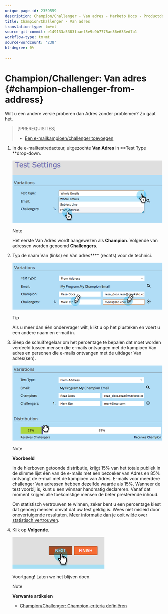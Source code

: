 ```yaml
---
unique-page-id: 2359559
description: Champion/Challenger - Van adres - Marketo Docs - Productdocumentatie
title: Champion/Challenger - Van adres
translation-type: tm+mt
source-git-commit: e149133a5383faaef5e9c9b7775ae36e633ed7b1
workflow-type: tm+mt
source-wordcount: '238'
ht-degree: 0%

---
```



# Champion/Challenger: Van adres {#champion-challenger-from-address}

Wilt u een andere versie proberen dan Adres zonder problemen? Zo gaat het.

>[!PREREQUISITES]
>
>* [Een e-mailkampioen/challenger toevoegen](add-an-email-champion-challenger.md)

>



1. In de e-mailtestredacteur, uitgezochte **Van Adres** in **Test Type **drop-down.

   ![](assets/image2014-9-15-12-3a52-3a33.png)

   >[!NOTE]
   >
   >Het eerste Van Adres wordt aangewezen als **Champion**. Volgende van adressen worden genoemd **Challengers**.

1. Typ de naam Van (links) en Van adres**** (rechts) voor de technici.

   ![](assets/image2014-9-15-12-3a52-3a50.png)

   >[!TIP]
   >
   >Als u meer dan één ondervrager wilt, klikt u op het plusteken en voert u een andere naam en e-mail in.

1. Sleep de schuifregelaar om het percentage te bepalen dat moet worden verdeeld tussen mensen die e-mails ontvangen met de kampioen Van adres en personen die e-mails ontvangen met de uitdager Van adres(sen).

   ![](assets/image2014-9-15-12-3a53-3a1.png)

   >[!NOTE]
   >
   >**Voorbeeld**
   >
   >
   >In de hierboven getoonde distributie, krijgt 15% van het totale publiek in de slimme lijst één van de e-mails met een bezoeker van Adres en 85% ontvangt de e-mail met de kampioen van Adres. E-mails voor meerdere challenger Van adressen hebben dezelfde waarde als 15%. Wanneer de test voorbij is, kunt u een winnaar handmatig declareren. Vanaf dat moment krijgen alle toekomstige mensen de beter presterende inhoud.

   Om statistisch vertrouwen te winnen, zeker bent u een percentage kiest dat genoeg mensen omvat dat uw test geldig is. Wees niet misleid door onovertuigende resultaten.  [Meer informatie dan je ooit wilde over statistisch vertrouwen](http://en.wikipedia.org/wiki/Confidence_interval).

1. Klik op **Volgende**.

   ![](assets/image2014-9-15-12-3a53-3a15.png)

   Voortgang! Laten we het blijven doen.

   >[!NOTE]
   >
   >**Verwante artikelen**
   >
   >    
   >    
   >    * [Champion/Challenger: Champion-criteria definiëren](champion-challenger-define-champion-criteria.md)


